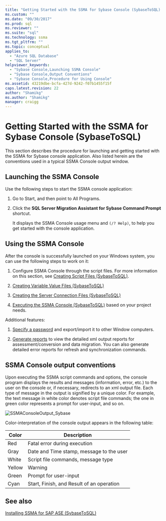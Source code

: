 ```yaml
---
title: "Getting Started with the SSMA for Sybase Console (SybaseToSQL) | Microsoft Docs"
ms.custom: ""
ms.date: "09/30/2017"
ms.prod: sql
ms.reviewer: ""
ms.suite: "sql"
ms.technology: ssma
ms.tgt_pltfrm: ""
ms.topic: conceptual
applies_to: 
  - "Azure SQL Database"
  - "SQL Server"
helpviewer_keywords: 
  - "Sybase Console,Launching SSMA Console"
  - "Sybase Console,Output Conventions"
  - "Sybase Console,Procedure for Using Console"
ms.assetid: 43219dbe-bcfa-427d-9242-f07b1455f15f
caps.latest.revision: 22
author: "Shamikg"
ms.author: "Shamikg"
manager: craigg
---
```

# Getting Started with the SSMA for Sybase Console (SybaseToSQL)
This section describes the procedure for launching and getting started with the SSMA for Sybase console application. Also listed herein are the conventions used in a typical SSMA Console output window.  
  
## Launching the SSMA Console  
Use the following steps to start the SSMA console application:  
  
1.  Go to Start, and then point to All Programs.  
  
2.  Click the **SQL Server Migration Assistant for Sybase Command Prompt** shortcut.  
  
    It displays the SSMA Console usage menu and `(/? Help)`, to help you get started with the console application.  
  
## Using the SSMA Console  
After the console is successfully launched on your Windows system, you can use the following steps to work on it:  
  
1.  Configure SSMA Console through the script files. For more information on this section, see [Creating Script Files &#40;SybaseToSQL&#41;](../../ssma/sybase/creating-script-files-sybasetosql.md).  
  
2.  [Creating Variable Value Files &#40;SybaseToSQL&#41;](../../ssma/sybase/creating-variable-value-files-sybasetosql.md)  
  
3.  [Creating the Server Connection Files &#40;SybaseToSQL&#41;](../../ssma/sybase/creating-the-server-connection-files-sybasetosql.md)  
  
4.  [Executing the SSMA Console &#40;SybaseToSQL&#41;](../../ssma/sybase/executing-the-ssma-console-sybasetosql.md) based on your project needs. 
  
Additional features:  
  
1.  [Specify a password](http://msdn.microsoft.com/en-us/9b6a70f9-6840-4140-a059-bb7bd7ccc67c) and export/import it to other Window computers.  
  
2.  [Generate reports](http://msdn.microsoft.com/en-us/19278f6a-6d58-4867-9d71-c6228040466e) to view the detailed xml output reports for assessment/conversion and data migration. You can also generate detailed error reports for refresh and synchronization commands.  
  
## SSMA Console output conventions  
Upon executing the SSMA script commands and options, the console program displays the results and messages (information, error, etc.) to the user on the console or, if necessary, redirects to an xml output file. Each type of message in the output is signified by a unique color. For example, the text message in white color denotes script file commands; the one in green color represents a prompt for user-input, and so on.  
  
![SSMAConsoleOutput_Sybase](../../ssma/sybase/media/ssmaconsoleoutput_sybase.JPG "SSMAConsoleOutput_Sybase")  
  
Color-interpretation of the console output appears in the following table:  
  
|Color|Description|  
|---------|---------------|  
|Red|Fatal error during execution|  
|Gray|Date and Time stamp, message to the user|  
|White|Script file commands, message type|  
|Yellow|Warning|  
|Green|Prompt for user-input|  
|Cyan|Start, Finish, and Result of an operation|  
  
## See also  
[Installing SSMA for SAP ASE &#40;SybaseToSQL&#41;](../../ssma/sybase/installing-ssma-for-sybase-sybasetosql.md)  
